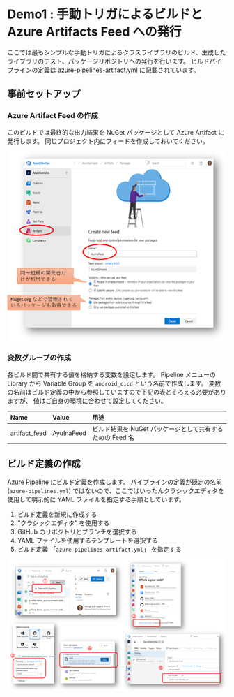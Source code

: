 # Demo1 : 手動トリガによるビルドと Azure Artifacts Feed への発行

ここでは最もシンプルな手動トリガによるクラスライブラリのビルド、生成したライブラリのテスト、パッケージリポジトリへの発行を行います。
ビルドパイプラインの定義は [azure-pipelines-artifact.yml](../azure-pipelines-artifact.yml) に記載されています。

## 事前セットアップ

### Azure Artifact Feed の作成

このビルドでは最終的な出力結果を NuGet パッケージとして Azure Artifact に発行します。
同じプロジェクト内にフィードを作成しておいてください。

![フィード](./demo1-create-artifact-feed.png)

### 変数グループの作成

各ビルド間で共有する値を格納する変数を設定します。
Pipeline メニューの Library から Variable Group を  `android_cicd`  という名前で作成します。
変数の名前はビルド定義の中から参照していますので下記の表とそろえる必要がありますが、
値はご自身の環境に合わせて設定してください。

| Name | Value | 用途 |
|:--|:--|:--|
| artifact_feed | AyuInaFeed | ビルド結果を NuGet パッケージとして共有するための Feed 名 |


## ビルド定義の作成

Azure Pipeline にビルド定義を作成します。
パイプラインの定義が既定の名前 (`azure-pipelines.yml`) ではないので、ここではいったんクラシックエディタを使用して明示的に YAML ファイルを指定する手順としています。

1. ビルド定義を新規に作成する
1. ”クラシックエディタ” を使用する
1. GitHub のリポジトリとブランチを選択する
1. YAML ファイルを使用するテンプレートを選択する
1. ビルド定義 「`azure-pipelines-artifact.yml`」 を指定する

![ビルド定義の作成](./demo1-create-build-pipeline.png)






